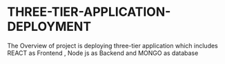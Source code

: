 # THREE-TIER-APPLICATION-DEPLOYMENT
The Overview of project is deploying three-tier application which includes REACT as Frontend , Node js as Backend and MONGO as database
